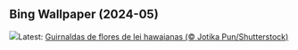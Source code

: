 ## Bing Wallpaper (2024-05)
![](https://www.bing.com/th?id=OHR.HawaiianLei_ES-ES3282014146_UHD.jpg&w=1000)Latest: [Guirnaldas de flores de lei hawaianas (© Jotika Pun/Shutterstock)](https://www.bing.com/th?id=OHR.HawaiianLei_ES-ES3282014146_UHD.jpg)